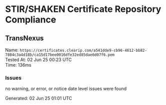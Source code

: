 # STIR/SHAKEN Certificate Repository Compliance

## TransNexus

Name: `https://certificates.clearip.com/a541dde9-cb96-4612-bb82-7884c3a4d18b/ca15d17bee0016dfe32ed85dae6d07f6.pem`\
Tested At: 02 Jun 25 00:23 UTC\
Time: 136ms

### Issues

no warning, or error, or notice date level issues were found

Generated: 02 Jun 25 01:01 UTC